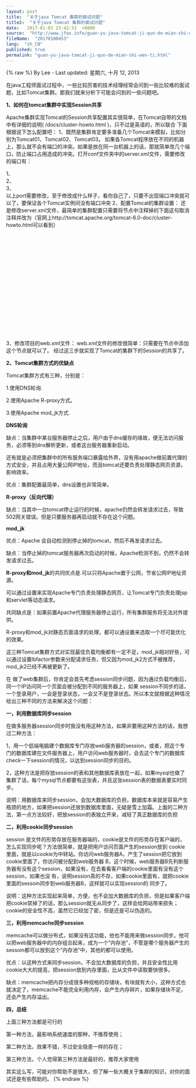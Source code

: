 ```yaml
---
layout: post
title:  "关于java Tomcat 集群的面试问题"
title2:  "关于java Tomcat 集群的面试问题"
date:   2017-01-01 23:42:33  +0800
source:  "http://www.jfox.info/guan-yu-java-tomcat-ji-qun-de-mian-shi-wen-ti.html"
fileName:  "20170100453"
lang:  "zh_CN"
published: true
permalink: "guan-yu-java-tomcat-ji-qun-de-mian-shi-wen-ti.html"
---
```

{% raw %}
By Lee - Last updated: 星期六, 十月 12, 2013

在java工程师面试过程中，一些比较厉害的技术经理经常会问到一些比较难的面试题，比如Tomcat集群。那我们就来分析下可能会问到的一些问题吧。

**1、如何在tomcat集群中实现Session共享**

Apache集群实现Tomcat的Session共享配置其实很简单，在Tomcat自带的文档中有详细的说明( /docs/cluster-howto.html )，只不过是英语的，所以联合
下面根据说下怎么配置吧：
1、既然是集群肯定要多准备几个Tomcat来模拟，比如分别为Tomcat01、Tomcat02、Tomcat03。
如果各Tomcat程序放在不同的机器上，那么就不会有端口的冲突。如果是放在同一台机器上的话，那就简单改几个端口，防止端口占用造成的冲突。打开conf文件夹中的server.xml文件，需要修改的端口有：

1、<Server port=”8015″ shutdown=”SHUTDOWN”>  
2、<Connector port=”8081″ protocol=”HTTP/1.1″  connectionTimeout=”20000″ redirectPort=”8443″ />  
3、<Connector port=”8019″ protocol=”AJP/1.3″ redirectPort=”8443″ />  
以上port需要修改，至于修改成什么样子，看你自己了，只要不出现端口冲突就可以了，要保证各个Tomcat实例间没有端口冲突
2、配置Tomcat的集群设置：
还是修改server.xml文件，最简单的集群配置只需要将<Engine/>节点中注释掉的下面这句取消注释并改为（官网上http://tomcat.apache.org/tomcat-6.0-doc/cluster-howto.html可以看到）

<Cluster className=”org.apache.catalina.ha.tcp.SimpleTcpCluster”  
channelSendOptions=”8″>  
<Manager className=”org.apache.catalina.ha.session.DeltaManager”  
expireSessionsOnShutdown=”false”  
notifyListenersOnReplication=”true”/>  
<Channel className=”org.apache.catalina.tribes.group.GroupChannel”>  
<Membership className=”org.apache.catalina.tribes.membership.McastService”  
address=”228.0.0.4″  
port=”45564″  
frequency=”500″  
dropTime=”3000″/>  
<Receiver className=”org.apache.catalina.tribes.transport.nio.NioReceiver”  
address=”auto”  
port=”4000″  
autoBind=”100″  
selectorTimeout=”5000″  
maxThreads=”6″/>  
<Sender className=”org.apache.catalina.tribes.transport.ReplicationTransmitter”>  
<Transport className=”org.apache.catalina.tribes.transport.nio.PooledParallelSender”/>  
</Sender>  
<Interceptor className=”org.apache.catalina.tribes.group.interceptors.TcpFailureDetector”/>  
<Interceptor className=”org.apache.catalina.tribes.group.interceptors.MessageDispatch15Interceptor”/>  
</Channel>  
<Valve className=”org.apache.catalina.ha.tcp.ReplicationValve”  
filter=””/>  
<Valve className=”org.apache.catalina.ha.session.JvmRouteBinderValve”/>  
<Deployer className=”org.apache.catalina.ha.deploy.FarmWarDeployer”  
tempDir=”/tmp/war-temp/”  
deployDir=”/tmp/war-deploy/”  
watchDir=”/tmp/war-listen/”  
watchEnabled=”false”/>  
<ClusterListener className=”org.apache.catalina.ha.session.JvmRouteSessionIDBinderListener”/>  
<ClusterListener className=”org.apache.catalina.ha.session.ClusterSessionListener”/>  
</Cluster>  
3、修改项目的web.xml文件：
web.xml文件的修改很简单：只需要在<web-app/>节点中添加<distributable/>这个节点就可以了。
经过这三步就实现了Tomcat的集群下的Session的共享了。

**2、Tomcat集群方式的优缺点**

Tomcat集群方式有三种，分别是：

1.使用DNS轮询.

2.使用Apache R-proxy方式。

3.使用Apache mod_jk方式.

**DNS轮询**

缺点：当集群中某台服务器停止之后，用户由于dns缓存的缘故，便无法访问服务，必须等到dns解析更新，或者这台服务器重新启动。

还有就是必须把集群中的所有服务端口暴露给外界，没有用apache做前置代理的方式安全，并且占用大量公网IP地址，而且tomcat还要负责处理静态网页资源，影响效率。

优点：集群配置最简单，dns设置也非常简单。

**R-proxy（反向代理）**

缺点：当其中一台tomcat停止运行的时候，apache仍然会转发请求过去，导致502网关错误。但是只要服务器再启动就不存在这个问题。

**mod_jk**

优点：Apache 会自动检测到停止掉的tomcat，然后不再发请求过去。

缺点：当停止掉的tomcat服务器再次启动的时候，Apache检测不到，仍然不会转发请求过去。

**R-proxy和mod_jk**的共同优点是.可以只将Apache置于公网，节省公网IP地址资源。

可以通过设置来实现Apache专门负责处理静态网页，让Tomcat专门负责处理jsp和servlet等动态请求。

共同缺点是：如果前置Apache代理服务器停止运行，所有集群服务将无法对外提供。

R-proxy和mod_jk对静态页面请求的处理，都可以通设置来选取一个尽可能优化的效果。

这三种Tomcat集群方式对实现最佳负载均衡都有一定不足，mod_jk相对好些，可以通过设置lbfactor参数来分配请求任务，但又因为mod_jk2方式不被推荐，mod_jk2已经不再被更新了。

在 做了web集群后，你肯定会首先考虑session同步问题，因为通过负载均衡后，同一个IP访问同一个页面会被分配到不同的服务器上，如果 session不同步的话，一个登录用户，一会是登录状态，一会又不是登录状态。所以本文就根据这种情况给出三种不同的方法来解决这个问题：

**一，利用数据库同步session**

在做多服务器session同步时我没有用这种方法，如果非要用这种方法的话，我想过二种方法：

1，用一个低端电脑建个数据库专门存放web服务器的session，或者，把这个专门的数据库建在文件服务器上，用户访问web服务器时，会去这个专门的数据库check一下session的情况，以达到session同步的目的。

2，这种方法是把存放session的表和其他数据库表放在一起，如果mysql也做了集群了话，每个mysql节点都要有这张表，并且这张session表的数据表要实时同步。

说明：用数据库来同步session，会加大数据库的负担，数据库本来就是容易产生瓶颈的地方，如果把session还放到数据库里面，无疑是雪上加霜。上面的二种方法，第一点方法较好，把放session的表独立开来，减轻了真正数据库的负担

**二，利用cookie同步session**

session 是文件的形势存放在服务器端的，cookie是文件的形势存在客户端的，怎么实现同步呢？方法很简单，就是把用户访问页面产生的session放到 cookie里面，就是以cookie为中转站。你访问web服务器A，产生了session把它放到cookie里面了，你访问被分配到web服务器 B，这个时候，web服务器B先判断服务器有没有这个session，如果没有，在去看看客户端的cookie里面有没有这个session，如果也没 有，说明session真的不存，如果cookie里面有，就把cookie里面的sessoin同步到web服务器B，这样就可以实现session的 同步了。

说明：这种方法实现起来简单，方便，也不会加大数据库的负担，但是如果客户端把cookie禁掉了的话，那么session就无从同步了，这样会给网站带来损失；cookie的安全性不高，虽然它已经加了密，但是还是可以伪造的。

**三，利用memcache同步session**

memcache可以做分布式，如果没有这功能，他也不能用来做session同步。他可以把web服务器中的内存组合起来，成为一个”内存池”，不管是哪个服务器产生的sessoin都可以放到这个”内存池”中，其他的都可以使用。

优点：以这种方式来同步session，不会加大数据库的负担，并且安全性比用cookie大大的提高，把session放到内存里面，比从文件中读取要快很多。

缺点：memcache把内存分成很多种规格的存储块，有块就有大小，这种方式也就决定了，memcache不能完全利用内存，会产生内存碎片，如果存储块不足，还会产生内存溢出。

**四，总结**

上面三种方法都是可行的

第一种方法，最影响系统速度的那种，不推荐使用；

第二种方法，效果不错，不过安全隐患一样的存在；

第三种方法，个人觉得第三种方法是最好的，推荐大家使用

其实这么写，可能对你帮助不是很大，但了解一些大概关于集群的知识，对你的面试还是有些帮助的。
{% endraw %}